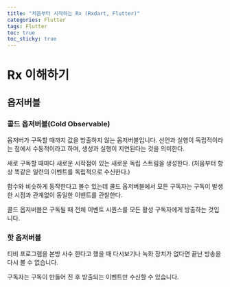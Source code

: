 ```yaml
---
title: "처음부터 시작하는 Rx (Rxdart, Flutter)"
categories: Flutter
tags: Flutter
toc: true  
toc_sticky: true 
---
```

# Rx 이해하기


## 옵저버블

### 콜드 옵저버블(Cold Observable)
옵저버가 구독할 때까지 값을 방출하지 않는 옵저버블입니다. 선언과 실행이 독립적이라는 점에서 수동적이라고 하며, 생성과 실행이 지연된다는 것을 의미한다.

새로 구독할 때마다 새로운 시작점이 있는 새로운 독립 스트림을 생성한다. (처음부터 항상 똑같은 일련의 이벤트를 독립적으로 수신한다.)

함수와 비슷하게 동작한다고 볼수 있는데 콜드 옵저버블에서 모든 구독자는 구독이 발생한 시점과 관계없이 동일한 이벤트를 관찰한다.

콜드 옵저버블은 구독될 때 전체 이벤트 시퀀스를 모든 활성 구독자에게 방출하는 것입니다.



### 핫 옵저버블
티비 프로그램을 본방 사수 한다고 했을 때 다시보기나 녹화 장치가 없다면 끝난 방송을 다시 볼 수 없습니다.

구독자는 구독이 만들어 진 후 방출되는 이벤트만 수신할 수 있습니다.